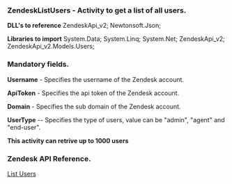 ﻿
### ZendeskListUsers - Activity to get a list of all users.

**DLL's to reference**
ZendeskApi_v2;
Newtonsoft.Json;

**Libraries to import**
System.Data;
System.Linq;
System.Net;
ZendeskApi_v2;
ZendeskApi_v2.Models.Users;

### Mandatory fields.
**Username** - Specifies the username of the Zendesk account.

**ApiToken** - Specifies the api token of the Zendesk account.

**Domain** - Specifies the sub domain of the Zendesk account.

**UserType** -- Specifies the type of users, value can be "admin", "agent" and "end-user".

**This activity can retrive up to 1000 users**

### Zendesk API Reference.

[List Users](https://developer.zendesk.com/rest_api/docs/support/users#list-users)